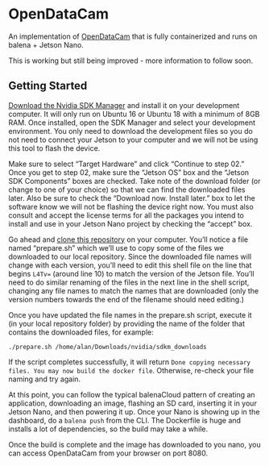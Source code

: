 # OpenDataCam
An implementation of [OpenDataCam](https://github.com/opendatacam/opendatacam) that is fully containerized and runs on balena + Jetson Nano.

This is working but still being improved - more information to follow soon.

## Getting Started

[Download the Nvidia SDK Manager](https://developer.nvidia.com/nvidia-sdk-manager) and install it on your development computer. It will only run on Ubuntu 16 or Ubuntu 18 with a minimum of 8GB RAM. Once installed, open the SDK Manager and select your development environment. You only need to download the development files so you do not need to connect your Jetson to your computer and we will not be using this tool to flash the device.

Make sure to select “Target Hardware” and click “Continue to step 02.” Once you get to step 02, make sure the “Jetson OS” box and the “Jetson SDK Components” boxes are checked. Take  note of the download folder (or change to one of your choice) so that we can find the downloaded files later. Also be sure to check the “Download now. Install later.” box to let the software know we will not be flashing the device right now. You must also consult and accept the license terms for all the packages you intend to install and use in your Jetson Nano project by checking the “accept” box.

Go ahead and [clone this repository](https://github.com/balena-io-playground/opendatacam) on your computer. You’ll notice a file named “prepare.sh” which we’ll use to copy some of the files we downloaded to our local repository. Since the downloaded file names will change with each version, you’ll need to edit this shell file on the line that begins `L4Tv=` (around line 10) to match the version of the Jetson file. You’ll need to do similar renaming of the files in the next line in the shell script, changing any file names to match the names that are downloaded (only the version numbers towards the end of the filename should need editing.)

Once you have updated the file names in the prepare.sh script, execute it (in your local repository folder) by providing the name of the folder that contains the downloaded files, for example:

`./prepare.sh /home/alan/Downloads/nvidia/sdkm_downloads`

If the script completes successfully, it will return `Done copying necessary files. You may now build the docker file`. Otherwise, re-check your file naming and try again.

At this point, you can follow the typical balenaCloud pattern of creating an application, downloading an image, flashing an SD card, inserting it in your Jetson Nano, and then powering it up. Once your Nano is showing up in the dashboard, do a `balena push` from the CLI. The Dockerfile is huge and installs a lot of dependencies, so the build may take a while.

Once the build is complete and the image has downloaded to you nano, you can access OpenDataCam from your browser on port 8080.


